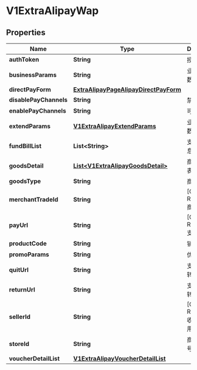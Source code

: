 
# V1ExtraAlipayWap

## Properties
Name | Type | Description | Notes
------------ | ------------- | ------------- | -------------
**authToken** | **String** | 授权码 | 
**businessParams** | **String** | 业务扩展参数 | 
**directPayForm** | [**ExtraAlipayPageAlipayDirectPayForm**](ExtraAlipayPageAlipayDirectPayForm.md) |  |  [optional]
**disablePayChannels** | **String** | 禁用渠道 | 
**enablePayChannels** | **String** | 可用渠道 | 
**extendParams** | [**V1ExtraAlipayExtendParams**](V1ExtraAlipayExtendParams.md) | 业务扩展参数 |  [optional]
**fundBillList** | **List&lt;String&gt;** | 支付金额信息 |  [optional]
**goodsDetail** | [**List&lt;V1ExtraAlipayGoodsDetail&gt;**](V1ExtraAlipayGoodsDetail.md) | 商品明细列表 |  [optional]
**goodsType** | **String** | 商品类型 | 
**merchantTradeId** | **String** | [ONLY IN RESPONSE] 商户订单号 | 
**payUrl** | **String** | [ONLY IN RESPONSE] 支付链接 | 
**productCode** | **String** | 销售产品码 | 
**promoParams** | **String** | 优惠参数 | 
**quitUrl** | **String** | 支付取消跳转的地址 | 
**returnUrl** | **String** | 支付成功跳转的地址 | 
**sellerId** | **String** | [ONLY IN RESPONSE] 收款支付宝用户ID | 
**storeId** | **String** | 商户门店编号 | 
**voucherDetailList** | [**V1ExtraAlipayVoucherDetailList**](V1ExtraAlipayVoucherDetailList.md) |  |  [optional]



